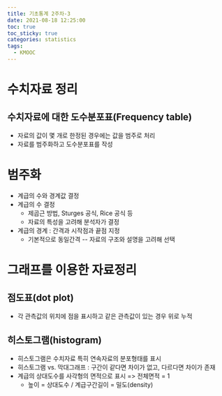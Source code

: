 ```yaml
---
title: 기초통계 2주차-3
date: 2021-08-18 12:25:00
toc: true
toc_sticky: true
categories: statistics
tags:
  - KMOOC
---
```


# 수치자료 정리

## 수치자료에 대한 도수분포표(Frequency table)
- 자료의 값이 몇 개로 한정된 경우에는 값을 범주로 처리
- 자료를 범주화하고 도수분포표를 작성

# 범주화
- 계급의 수와 경계값 결정
- 계급의 수 결정
  - 제곱근 방법, Sturges 공식, Rice 공식 등
  - 자료의 특성을 고려해 분석자가 결정
- 계급의 경계 : 간격과 시작점과 끝점 지정
  - 기본적으로 동일간격
  -- 자료의 구조와 설명을 고려해 선택

# 그래프를 이용한 자료정리

## 점도표(dot plot)
- 각 관측값의 위치에 점을 표시하고 같은 관측값이 있는 경우 위로 누적

## 히스토그램(histogram)
- 히스토그램은 수치자료 특히 연속자료의 분포형태를 표시
- 히스토그램 vs. 막대그래프 : 구간이 같다면 차이가 없고, 다르다면 차이가 존재
- 계급의 상대도수를 사각형의 면적으로 표시 => 전체면적 = 1
  - 높이 = 상대도수 / 계급구간길이 = 밀도(density)
